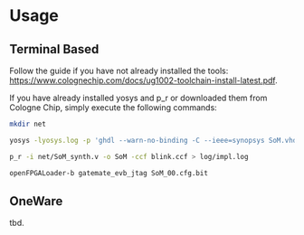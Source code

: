 # Usage

## Terminal Based
Follow the guide if you have not already installed the tools: https://www.colognechip.com/docs/ug1002-toolchain-install-latest.pdf.

If you have already installed yosys and p_r or downloaded them from Cologne Chip, simply execute the following commands:

```bash
mkdir net

yosys -lyosys.log -p 'ghdl --warn-no-binding -C --ieee=synopsys SoM.vhd -e SoM;synth_gatemate -top SoM-vlog net/SoM_synth.v'

p_r -i net/SoM_synth.v -o SoM -ccf blink.ccf > log/impl.log

openFPGALoader-b gatemate_evb_jtag SoM_00.cfg.bit

```

## OneWare

tbd.